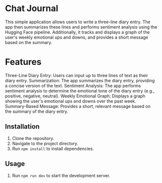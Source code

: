 # Chat Journal
This simple application allows users to write a three-line diary entry. The app then summarizes these lines and performs sentiment analysis using the Hugging Face pipeline. Additionally, it tracks and displays a graph of the user's weekly emotional ups and downs, and provides a short message based on the summary.

# Features
Three-Line Diary Entry: Users can input up to three lines of text as their diary entry.
Summarization: The app summarizes the diary entry, providing a concise version of the text.
Sentiment Analysis: The app performs sentiment analysis to determine the emotional tone of the diary entry (e.g., positive, negative, neutral).
Weekly Emotional Graph: Displays a graph showing the user's emotional ups and downs over the past week.
Summary-Based Message: Provides a short, relevant message based on the summary of the diary entry.

## Installation
1. Clone the repository.
2. Navigate to the project directory.
3. Run `npm install` to install dependencies.

## Usage
1. Run `npm run dev` to start the development server.
 
 
